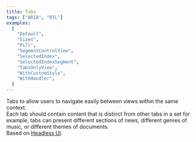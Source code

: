 ```yaml
---
title: Tabs
tags: ["ARIA", "RTL"]
examples:
  [
    "Default",
    "Sizes",
    "Pill",
    "SegmentControlView",
    "SelectedIndex",
    "SelectedIndexSegment",
    "TabsOnlyView",
    "WithCustomStyle",
    "WithHandler",
  ]
---
```


Tabs to allow users to navigate easily between views within the same context.
<br />
Each tab should contain content that is distinct from other tabs in a set for example, tabs can present different sections of news, different genres of music, or different themes of documents.
<br />
Based on [Headless UI](https://headlessui.com).
